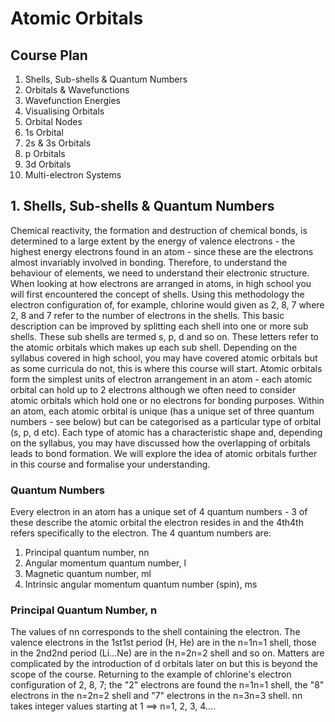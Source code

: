 # Atomic Orbitals

## Course Plan 
1. Shells, Sub-shells & Quantum Numbers 
2. Orbitals & Wavefunctions
3. Wavefunction Energies 
4. Visualising Orbitals
5. Orbital Nodes
6. 1s Orbital
7. 2s & 3s Orbitals
8. p Orbitals
9. 3d Orbitals
10. Multi-electron Systems



## 1. Shells, Sub-shells & Quantum Numbers

Chemical reactivity, the formation and destruction of chemical bonds, is determined to a large extent by the energy of valence electrons - the highest energy electrons found in an atom - since these are the electrons almost invariably involved in bonding. Therefore, to understand the behaviour of elements, we need to understand their electronic structure.
When looking at how electrons are arranged in atoms, in high school you will first encountered the concept of shells. Using this methodology the electron configuration of, for example, chlorine would given as 2, 8, 7 where 2, 8 and 7 refer to the number of electrons in the shells.
This basic description can be improved by splitting each shell into one or more sub shells. These sub shells are termed s, p, d and so on. These letters refer to the atomic orbitals which makes up each sub shell. Depending on the syllabus covered in high school, you may have covered atomic orbitals but as some curricula do not, this is where this course will start. 
Atomic orbitals form the simplest units of electron arrangement in an atom - each atomic orbital can hold up to 2 electrons although we often need to consider atomic orbitals which hold one or no electrons for bonding purposes. Within an atom, each atomic orbital is unique (has a unique set of three quantum numbers - see below) but can be categorised as a particular type of orbital (s, p, d etc). 
Each type of atomic has a characteristic shape and, depending on the syllabus, you may have discussed how the overlapping of orbitals leads to bond formation. We will explore the idea of atomic orbitals further in this course and formalise your understanding. 

### Quantum Numbers 
Every electron in an atom has a unique set of 4 quantum numbers - 3 of these describe the atomic orbital the electron resides in and the 4th4th refers specifically to the electron. 
The 4 quantum numbers are:
1. Principal quantum number, nn
2. Angular momentum quantum number, l
3. Magnetic quantum number, ml
4. Intrinsic angular momentum quantum number (spin), ms
 

### Principal Quantum Number, n
The values of nn corresponds to the shell containing the electron. The valence electrons in the 1st1st period (H, He) are in the n=1n=1 shell, those in the 2nd2nd period (Li…Ne) are in the n=2n=2 shell and so on. Matters are complicated by the introduction of d orbitals later on but this is beyond the scope of the course. 
Returning to the example of chlorine's electron configuration of 2, 8, 7; the "2" electrons are found the n=1n=1 shell, the "8" electrons in the n=2n=2 shell and "7" electrons in the n=3n=3 shell.
nn takes integer values starting at 1 ⟹ n=1, 2, 3, 4….






